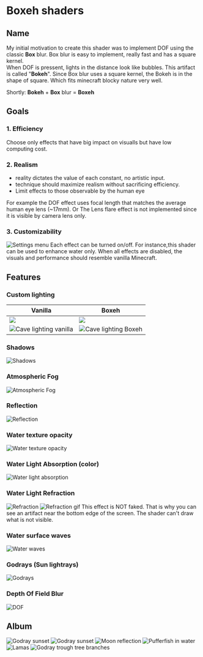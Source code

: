 # Boxeh shaders

## Name
My initial motivation to create this shader was to implement DOF using the classic **Box** blur. Box blur is easy to implement, really fast and has a square kernel.<br>
When DOF is pressent, lights in the distance look like bubbles. This artifact is called "**Bokeh**". Since Box blur uses a square kernel, the Bokeh is in the shape of square. Which fits minecraft blocky nature very well.

Shortly: **Bokeh** + **Box** blur = **Boxeh**

## Goals

### 1. Efficiency

Choose only effects that have big impact on visualls but have low computing cost.

### 2. Realism

- reality dictates the value of each constant, no artistic input.
- technique should maximize realism without sacrificing efficiency.
- Limit effects to those observable by the human eye

For example the DOF effect uses focal length that matches the average human eye lens (~17mm). Or The Lens flare effect is not implemented since it is visible by camera lens only.

### 3. Customizability

![Settings menu](images/settings.png)
Each effect can be turned on/off. For instance,this shader can be used to enhance water only. When all effects are disabled, the visuals and performance should resemble vanilla Minecraft. 

## Features

### Custom lighting

 | Vanilla  | Boxeh |
 | ------------- | ------------- |
 | ![](images/lighting_vanilla.png) | ![](images/lighting_boxeh.png) |
 | ![Cave lighting vanilla](images/torch_in_cave_vanilla.png) | ![Cave lighting Boxeh](images/torch_in_cave_boxeh.png) |

### Shadows

![Shadows](images/shadows_boxeh.png)

### Atmospheric Fog

![Atmospheric Fog](images/atmospheric_fog_boxeh.png)

### Reflection

![Reflection](images/reflection.png)

### Water texture opacity

![Water texture opacity](images/water_texture_opacity.png)

### Water Light Absorption (color)

![Water light absorption](images/water_color.png)

### Water Light Refraction


![Refraction](images/water_refraction.png)
![Refraction gif](images/water_refraction.gif)
This effect is NOT faked. That is why you can see an artifact near the bottom edge of the screen. The shader can't draw what is not visible.

### Water surface waves

![Water waves](images/water_waves.png)

### Godrays (Sun lightrays)

![Godrays](images/godrays_above_water.png)

### Depth Of Field Blur

![DOF](images/dof_on_water.png)


## Album
![Godray sunset](images/dof_godray_sunset_2.png)
![Godray sunset](images/dof_godray_sunset.png)
![Moon reflection](images/moon_reflection.png)
![Pufferfish in water](images/pufferfish_in_water.png)
![Lamas](images/lamas_in_water.png)
![Godray trough tree branches](images/example.png)